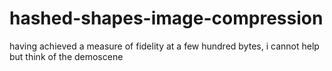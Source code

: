 # hashed-shapes-image-compression

having achieved a measure of fidelity at a few hundred bytes, i cannot help but think of the demoscene
